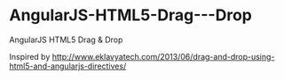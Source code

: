 AngularJS-HTML5-Drag---Drop
===========================

AngularJS HTML5 Drag &amp; Drop

Inspired by http://www.eklavyatech.com/2013/06/drag-and-drop-using-html5-and-angularjs-directives/
